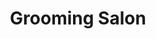 ---
title: "Grooming Salon"
url: /palisades-park/grooming-salon-broad-avenue/
shop: pet grooming
---